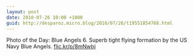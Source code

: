 ```yaml
---
layout: post
date: 2010-07-26 10:00 +1000
guid: http://desparoz.micro.blog/2010/07/26/t19551854768.html
---
```

Photo of the Day: Blue Angels 6. Superb tight flying formation by the US Navy Blue Angels. [flic.kr/p/8mNwbj](http://flic.kr/p/8mNwbj)

